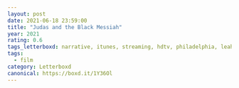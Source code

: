```yaml
---
layout: post 
date: 2021-06-18 23:59:00
title: "Judas and the Black Messiah"
year: 2021
rating: 0.6
tags_letterboxd: narrative, itunes, streaming, hdtv, philadelphia, leah
tags:
  - film
category: Letterboxd
canonical: https://boxd.it/1Y36Ol
---
```

